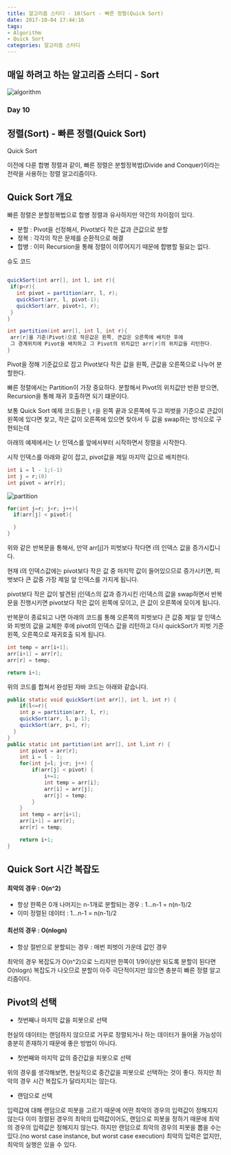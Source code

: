 ```yaml
---
title: 알고리즘 스터디 - 10(Sort - 빠른 정렬(Quick Sort)
date: 2017-10-04 17:44:16
tags: 
- Algorithm
- Quick Sort
categories: 알고리즘 스터디
---
```


## 매일 하려고 하는 알고리즘 스터디 - Sort

![algorithm](/images/algorithm.png)

### Day 10
## 정렬(Sort) - 빠른 정렬(Quick Sort)

Quick Sort

이전에 다룬 합병 정렬과 같이, 빠른 정렬은 분할정복법(Divide and Conquer)이라는 전략을 사용하는 정렬 알고리즘이다.

 ## Quick Sort 개요

 빠른 정렬은 분할정복법으로 합병 정렬과 유사하지만 약간의 차이점이 있다.

   - 분할 : Pivot을 선정해서, Pivot보다 작은 값과 큰값으로 분할
   - 정복 : 각각의 작은 문제를 순환적으로 해결
   - 합병 : 이미 Recursion을 통해 정렬이 이루어지기 때문에 합병할 필요는 없다.

슈도 코드

```java

quickSort(int arr[], int l, int r){
 if(p<r){
   int pivot = partition(arr, l, r);
   quickSort(arr, l, pivot-1);
   quickSort(arr, pivot+1, r);
 }
}

int partition(int arr[], int l, int r){
 arr[r]을 기준(Pivot)으로 작은값은 왼쪽, 큰값은 오른쪽에 배치한 후에
 그 경계위치에 Pivot을 배치하고 그 Pivot의 위치값인 arr[r]의 위치값을 리턴한다.
}
```

Pivot을 정해 기준값으로 잡고 Pivot보다 작은 값을 왼쪽, 큰값을 오른쪽으로 나누어 분할한다.

빠른 정렬에서는 Partition이 가장 중요하다. 분할해서 Pivot의 위치값만 반환 받으면, Recursion을 통해 재귀 호출하면 되기 떄문이다.

보통 Quick Sort 예제 코드들은 l, r을 왼쪽 끝과 오른쪽에 두고 피벗을 기준으로 큰값이 왼쪽에 있다면 찾고, 작은 값이 오른쪽에 있으면 찾아서 두 값을 swap하는 방식으로 구현되는데

아래의 예제에서는 l,r 인덱스를 앞에서부터 시작하면서 정렬을 시작한다.

시작 인덱스를 아래와 같이 잡고, pivot값을 제일 마지막 값으로 배치한다.

```java
int i = l - 1;(-1)
int j = r;(0)
int pivot = arr[r];
```

![partition](/images/algorithm/partition.png)

```java
for(int j=r; j<r; j++){
  if(arr[j] < pivot){

  }
}
```
위와 같은 반복문을 통해서, 만약 arr[j]가 피벗보다 작다면 i의 인덱스 값을 증가시킵니다.

현재 i의 인덱스값에는 pivot보다 작은 값 중 마지막 값이 들어있으므로 증가시키면, 피벗보다 큰 값중 가장 제일 앞 인덱스를 가지게 됩니다.

pivot보다 작은 값이 발견된 j인덱스의 값과 증가시킨 i인덱스의 값을 swap하면서 반복문을 진행시키면 pivot보다 작은 값이 왼쪽에 모이고, 큰 값이 오른쪽에 모이게 됩니다.

반복문이 종료되고 나면 아래의 코드를 통해 오른쪽의 피벗보다 큰 값중 제일 앞 인덱스와 피벗의 값을 교체한 후에 pivot의 인덱스 값을 리턴하고 다시 quickSort가 피벗 기준 왼쪽, 오른쪽으로 재귀호출 되게 됩니다.

```java
int temp = arr[i+1];
arr[i+1] = arr[r];
arr[r] = temp;

return i+1;
```

위의 코드를 합쳐서 완성된 자바 코드는 아래와 같습니다.
```java
public static void quickSort(int arr[], int l, int r) {
	if(l<=r){
    int p = partition(arr, l, r);
    quickSort(arr, l, p-1);
    quickSort(arr, p+1, r);
  }
}
public static int partition(int arr[], int l,int r) {
	int pivot = arr[r];
	int i = l - 1;
	for(int j=l; j<r; j++) {
		if(arr[j] < pivot) {
			i+=1;
			int temp = arr[i];
			arr[i] = arr[j];
			arr[j] = temp;
		}
	}
	int temp = arr[i+1];
	arr[i+1] = arr[r];
	arr[r] = temp;

	return i+1;
}
```

## Quick Sort 시간 복잡도
#### 최악의 경우 : O(n^2)
- 항상 한쪽은 0개 나머지는 n-1개로 분할되는 경우 : 1...n-1 = n(n-1)/2
- 이미 정렬된 데이터 : 1...n-1 = n(n-1)/2

#### 최선의 경우 : O(nlogn)
- 항상 절반으로 분할되는 경우 : 매번 피벗이 가운데 값인 경우

최악의 경우 복잡도가 O(n^2)으로 느리지만
한쪽이 1/9이상만 되도록 분할이 된다면 O(nlogn) 복잡도가 나오므로 분할이 아주 극단적이지만 않으면 충분히 빠른 정렬 알고리즘이다.


## Pivot의 선택

- 첫번째나 마지막 값을 피봇으로 선택

현실의 데이터는 랜덤하지 않으므로 거꾸로 정렬되거나 하는 데이터가 들어올 가능성이 충분히 존재하기 때문에 좋은 방법이 아니다.

- 첫번째와 마지막 값의 중간값을 피봇으로 선택

위의 경우를 생각해보면, 현실적으로 중간값을 피봇으로 선택하는 것이 좋다.
하지만 최악의 경우 시간 복잡도가 달라지지는 않는다.

- 랜덤으로 선택

입력값에 대해 랜덤으로 피봇을 고르기 때문에 어떤 최악의 경우의 입력값이 정해지지 않는다
이미 정렬된 경우의 최악의 입력값이어도, 랜덤으로 피봇을 정하기 때문에 최악의 경우의 입력값은 정해지지 않는다.
하지만 랜덤으로 최악의 경우의 피봇을 뽑을 수는 있다.(no worst case instance, but worst case execution) 최악의 입력은 없지만, 최악의 실행은 있을 수 있다.
